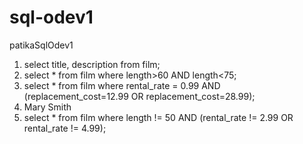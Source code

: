# sql-odev1
patikaSqlOdev1

1) select title, description
   from film;
2) select * from film
   where length>60 AND length<75;
3) select * from film
   where rental_rate = 0.99 AND (replacement_cost=12.99 OR replacement_cost=28.99);
4) Mary Smith
5) select * from film
   where length != 50 AND (rental_rate != 2.99 OR rental_rate != 4.99);
